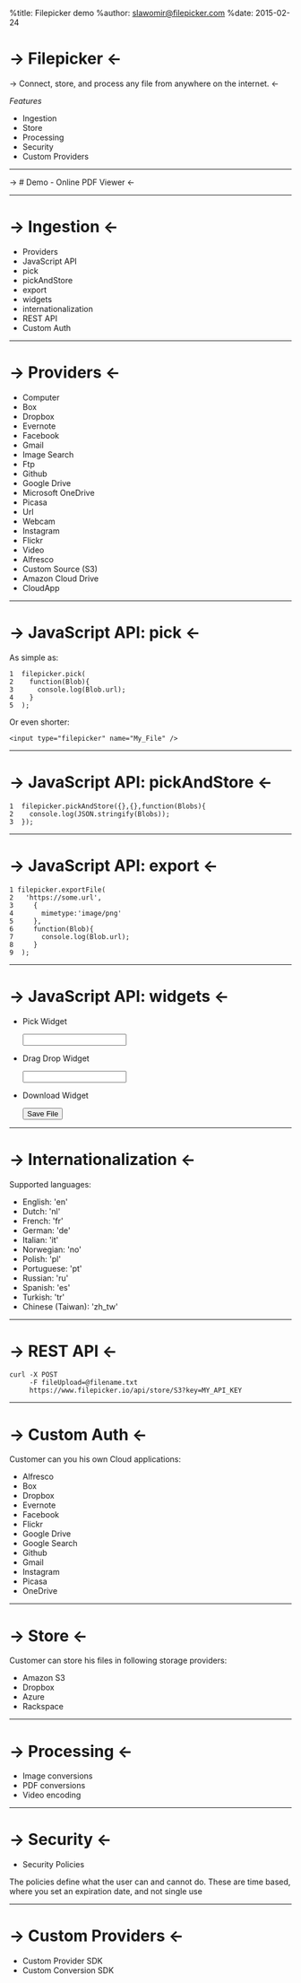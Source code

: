 %title: Filepicker demo
%author: slawomir@filepicker.com
%date: 2015-02-24

-> Filepicker <-
=========

-> Connect, store, and process any file from anywhere on the internet. <-

*_Features_*

* Ingestion
* Store
* Processing
* Security
* Custom Providers

-------------------------------------------------

-> # Demo -  Online PDF Viewer <-

-------------------------------------------------

-> Ingestion <-
=========
- Providers
- JavaScript API
 - pick
 - pickAndStore
 - export
 - widgets
 - internationalization
- REST API
- Custom Auth

-------------------------------------------------

-> Providers <-
=========
* Computer
* Box
* Dropbox
* Evernote
* Facebook
* Gmail
* Image Search
* Ftp
* Github
* Google Drive
* Microsoft OneDrive
* Picasa
* Url
* Webcam
* Instagram
* Flickr
* Video
* Alfresco
* Custom Source (S3)
* Amazon Cloud Drive
* CloudApp

-------------------------------------------------

-> JavaScript API: pick <-
=========

As simple as:

    1  filepicker.pick(
    2    function(Blob){
    3      console.log(Blob.url);
    4    }
    5  );

Or even shorter:

    <input type="filepicker" name="My_File" />

-------------------------------------------------

-> JavaScript API: pickAndStore  <-
=========

    1  filepicker.pickAndStore({},{},function(Blobs){
    2    console.log(JSON.stringify(Blobs));
    3  });


-------------------------------------------------

-> JavaScript API: export  <-
=========


    1 filepicker.exportFile(
    2   'https://some.url',
    3     {
    4       mimetype:'image/png'
    5	  },
    6     function(Blob){
    7       console.log(Blob.url);
    8     }
    9  );

-------------------------------------------------


-> JavaScript API: widgets  <-
=========

* Pick Widget

    <input type="filepicker" name="My_File" />

* Drag Drop Widget

    <input type="filepicker-dragdrop" data-fp-multiple="true"/>

* Download Widget

    <button
        data-fp-mimetype="image/png"
        data-fp-url="http://www.filepicker.io/static/img/success.png">
    Save File</button>


-------------------------------------------------

-> Internationalization  <-
=========

Supported languages:

* English: 'en'
* Dutch: 'nl'
* French: 'fr'
* German: 'de'
* Italian: 'it'
* Norwegian: 'no'
* Polish: 'pl'
* Portuguese: 'pt'
* Russian: 'ru'
* Spanish: 'es'
* Turkish: 'tr'
* Chinese (Taiwan): 'zh_tw'

-------------------------------------------------

-> REST API <-
=========

    curl -X POST
         -F fileUpload=@filename.txt
         https://www.filepicker.io/api/store/S3?key=MY_API_KEY

-------------------------------------------------

-> Custom Auth <-
=========

Customer can you his own Cloud applications:

* Alfresco
* Box
* Dropbox
* Evernote
* Facebook
* Flickr
* Google Drive
* Google Search
* Github
* Gmail
* Instagram
* Picasa
* OneDrive

-------------------------------------------------

-> Store <-
=========

Customer can store his files in following storage providers:

* Amazon S3
* Dropbox
* Azure
* Rackspace

-------------------------------------------------

-> Processing <-
=========

* Image conversions
* PDF conversions
* Video encoding

-------------------------------------------------

-> Security <-
=========

- Security Policies

The policies define what the user can and cannot do.
These are time based, where you set an expiration date, and not single use

-------------------------------------------------

-> Custom Providers <-
=========

- Custom Provider SDK
- Custom Conversion SDK
